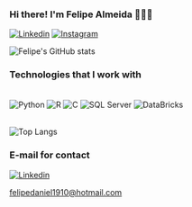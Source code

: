 ### Hi there! I'm Felipe Almeida 👋🏻😀

[![Linkedin](https://img.shields.io/badge/LinkedIn-0077B5?style=for-the-badge&logo=linkedin&logoColor=white)](https://www.linkedin.com/in/falmeidev/)
[![Instagram](https://img.shields.io/badge/Instagram-E4405F?style=for-the-badge&logo=instagram&logoColor=white)](https://www.instagram.com/felipe_daniel_/)

![Felipe's GitHub stats](https://github-readme-stats.vercel.app/api?username=falmeidev&show_icons=true&theme=dark)

### Technologies that I work with

<div style="display: inline_block"><br/>
   <img align="center" alt="Python" src="https://img.shields.io/badge/Python-3776AB?style=for-the-badge&logo=python&logoColor=white"/>
   <img align="center" alt="R" src="https://img.shields.io/badge/R-276DC3?style=for-the-badge&logo=r&logoColor=white"/>
   <img align="center" alt="C" src="https://img.shields.io/badge/C-00599C?style=for-the-badge&logo=c&logoColor=white"/>
   <img align="center" alt="SQL Server" src="https://img.shields.io/badge/Microsoft_SQL_Server-CC2927?style=for-the-badge&logo=microsoft-sql-server&logoColor=white"/>
   <img align="center" alt="DataBricks" src="https://img.shields.io/badge/Databricks-FF3621?style=for-the-badge&logo=Databricks&logoColor=white"/>
   <br/>
</div>
<br/>

![Top Langs](https://github-readme-stats.vercel.app/api/top-langs/?username=falmeidev&layout=compact)

### E-mail for contact

[![Linkedin](https://img.shields.io/badge/Microsoft_Outlook-0078D4?style=for-the-badge&logo=microsoft-outlook&logoColor=white)](felipedaniel1910@hotmail.com) <div> felipedaniel1910@hotmail.com </div>   

